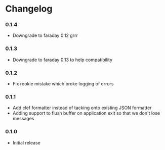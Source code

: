 # Changelog

### 0.1.4

- Downgrade to faraday 0.12 grrr

### 0.1.3

- Downgrade to faraday 0.13 to help compatibility

### 0.1.2

- Fix rookie mistake which broke logging of errors

### 0.1.1

- Add clef formatter instead of tacking onto existing JSON formatter
- Adding support to flush buffer on application exit so that we don't lose messages

### 0.1.0

- Initial release
